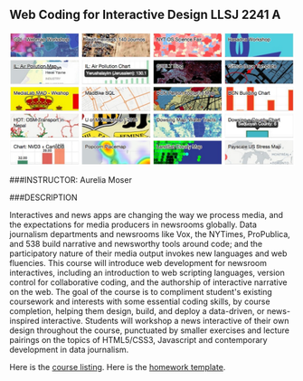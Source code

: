 ## Web Coding for Interactive Design LLSJ 2241 A

![Visualization Examples](https://raw.githubusercontent.com/auremoser/web-coding/master/_imgs/blocks.jpg)

###INSTRUCTOR:
Aurelia Moser

###DESCRIPTION

Interactives and news apps are changing the way we process media, and the expectations for media producers in newsrooms globally. Data journalism departments and newsrooms like Vox, the NYTimes, ProPublica, and 538 build narrative and newsworthy tools around code; and the participatory nature of their media output invokes new languages and web fluencies. This course will introduce web development for newsroom interactives, including an introduction to web scripting languages, version control for collaborative coding, and the authorship of interactive narrative on the web. The goal of the course is to compliment student's existing coursework and interests with some essential coding skills, by course completion, helping them design, build, and deploy a data-driven, or news-inspired interactive. Students will workshop a news interactive of their own design throughout the course, punctuated by smaller exercises and lecture pairings on the topics of HTML5/CSS3, Javascript and contemporary development in data journalism.

Here is the [course listing](http://www.lang.edu/courses/coursedesc.cfm?TERM=201510&ID=7555).
Here is the [homework template](https://gist.github.com/auremoser/9dcfac8163e7737e7b5f).

